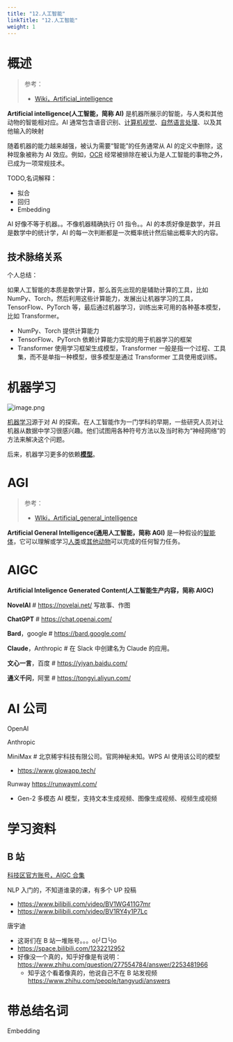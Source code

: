 ```yaml
---
title: "12.人工智能"
linkTitle: "12.人工智能"
weight: 1
---
```


# 概述

> 参考：
> 
> - [Wiki，Artificial_intelligence](https://en.wikipedia.org/wiki/Artificial_intelligence)

**Artificial intelligence(人工智能，简称 AI)** 是机器所展示的智能，与人类和其他动物的智能相对应。AI 通常包含语音识别、[计算机视觉](/docs/12.人工智能/计算机视觉/计算机视觉.md)、[自然语言处理](/docs/12.人工智能/自然语言处理/自然语言处理.md)、以及其他输入的映射

随着机器的能力越来越强，被认为需要“智能”的任务通常从 AI 的定义中删除，这种现象被称为 AI 效应。例如，[OCR](/docs/12.人工智能/计算机视觉/OCR.md) 经常被排除在被认为是人工智能的事物之外，已成为一项常规技术。

TODO,名词解释：

- 拟合
- 回归
- Embedding

AI 好像不等于机器。。不像机器精确执行 01 指令。。AI 的本质好像是数学，并且是数学中的统计学，AI 的每一次判断都是一次概率统计然后输出概率大的内容。

## 技术脉络关系

个人总结：

如果人工智能的本质是数学计算，那么首先出现的是辅助计算的工具，比如 NumPy、Torch，然后利用这些计算能力，发展出让机器学习的工具，TensorFlow、PyTorch 等，最后通过机器学习，训练出来可用的各种基本模型，比如 Transformer。

- NumPy、Torch 提供计算能力
- TensorFlow、PyTorch 依赖计算能力实现的用于机器学习的框架
- Transformer 使用学习框架生成模型，Transformer 一般是指一个过程、工具集，而不是单指一种模型，很多模型是通过 Transformer 工具使用或训练。

# 机器学习

![image.png](https://notes-learning.oss-cn-beijing.aliyuncs.com/ai/20230524101934.png)


[机器学习](/docs/12.人工智能/机器学习/机器学习.md)源于对 AI 的探索。在人工智能作为一门学科的早期，一些研究人员对让机器从数据中学习很感兴趣。他们试图用各种符号方法以及当时称为“神经网络”的方法来解决这个问题。

后来，机器学习更多的依赖[**模型**](/docs/12.人工智能/机器学习/模型.md)。

# AGI

> 参考：
> 
> - [WIki，Artificial_general_intelligence](https://en.wikipedia.org/wiki/Artificial_general_intelligence)

**Artificial General Intelligence(通用人工智能，简称 AGI)** 是一种假设的[智能体](https://en.wikipedia.org/wiki/Intelligent_agent "智能代理")，它可以理解或学习[人类](https://en.wikipedia.org/wiki/Human_intelligence "人类智慧")或[其他动物](https://en.wikipedia.org/wiki/Animal_cognition "动物认知")可以完成的任何智力任务。

# AIGC

**Artificial Inteligence Generated Content(人工智能生产内容，简称 AIGC)**

**NovelAI** # https://novelai.net/ 写故事、作图

**ChatGPT** # https://chat.openai.com/

**Bard**，google # https://bard.google.com/

**Claude**，Anthropic # 在 Slack 中创建名为 Claude 的应用。

**文心一言**，百度 # https://yiyan.baidu.com/

**通义千问**，阿里 # https://tongyi.aliyun.com/

# AI 公司

OpenAI

Anthropic

MiniMax # 北京稀宇科技有限公司。官网神秘未知。WPS AI 使用该公司的模型

- https://www.glowapp.tech/

Runway https://runwayml.com/
 
- Gen-2 多模态 AI 模型，支持文本生成视频、图像生成视频、视频生成视频

# 学习资料

## B 站

[科技区官方账号，AIGC 合集](https://www.bilibili.com/list/group/210003/421004)

NLP 入门的，不知道谁录的课，有多个 UP 投稿

- https://www.bilibili.com/video/BV1WG411G7mr
- https://www.bilibili.com/video/BV1RY4y1P7Lc

唐宇迪

- 这哥们在 B 站一堆账号。。。o(╯□╰)o
- https://space.bilibili.com/1232212952
- 好像没一个真的，知乎好像是有说明： https://www.zhihu.com/question/277554784/answer/2253481966
  - 知乎这个看着像真的，他说自己不在 B 站发视频 https://www.zhihu.com/people/tangyudi/answers

# 带总结名词

Embedding

